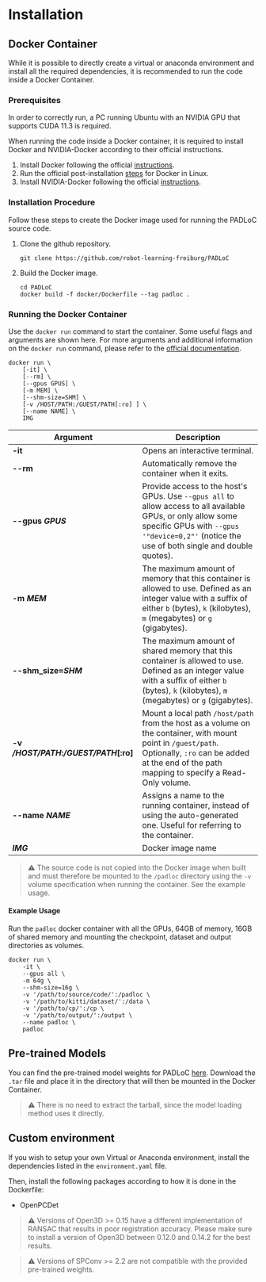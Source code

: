 # Installation

## Docker Container
While it is possible to directly create a virtual or anaconda environment and install all the required dependencies,
it is recommended to run the code inside a Docker Container.


### Prerequisites

In order to correctly run, a PC running Ubuntu with an NVIDIA GPU that supports CUDA 11.3 is required.

When running the code inside a Docker container, it is required to install Docker and
NVIDIA-Docker according to their official instructions.

1. Install Docker following the official [instructions](https://docs.docker.com/get-docker/).
2. Run the official post-installation [steps](https://docs.docker.com/engine/install/linux-postinstall/) for Docker in Linux.
3. Install NVIDIA-Docker following the official [instructions](https://docs.nvidia.com/datacenter/cloud-native/container-toolkit/install-guide.html#docker).

### Installation Procedure
Follow these steps to create the Docker image used for running the PADLoC source code.

1. Clone the github repository.
    ```shell
    git clone https://github.com/robot-learning-freiburg/PADLoC
   ```

2. Build the Docker image.
    ```shell
    cd PADLoC
    docker build -f docker/Dockerfile --tag padloc .
    ```

### Running the Docker Container
Use the `docker run` command to start the container. Some useful flags and arguments are shown here. For more arguments and additional information on the `docker run` command, please refer to the
[official documentation](https://docs.docker.com/engine/reference/run/).

```shell
docker run \
    [-it] \
    [--rm] \
    [--gpus GPUS] \
    [-m MEM] \
    [--shm-size=SHM] \
    [-v /HOST/PATH:/GUEST/PATH[:ro] ] \
    [--name NAME] \
    IMG
```

| Argument                                               | Description                                                                                                                                                                                                         |
|--------------------------------------------------------|---------------------------------------------------------------------------------------------------------------------------------------------------------------------------------------------------------------------|
| __-it__                                                | Opens an interactive terminal.                                                                                                                                                                                      |
| __--rm__                                               | Automatically remove the container when it exits.                                                                                                                                                                   |
| __--gpus__ ___GPUS___                                  | Provide access to the host's GPUs. Use ```--gpus all``` to allow access to all available GPUs, or only allow some specific GPUs with ```--gpus '"device=0,2"'``` (notice the use of both single and double quotes). |
| __-m__ ___MEM___                                       | The maximum amount of memory that this container is allowed to use. Defined as an integer value with a suffix of either ```b``` (bytes), ```k``` (kilobytes), ```m``` (megabytes) or ```g``` (gigabytes).           |
| __--shm_size=__***SHM***                               | The maximum amount of shared memory that this container is allowed to use. Defined as an integer value with a suffix of either ```b``` (bytes), ```k``` (kilobytes), ```m``` (megabytes) or ```g``` (gigabytes).    |
| __-v__ ___/HOST/PATH___**:**___/GUEST/PATH___**[:ro]** | Mount a local path `/host/path` from the host as a volume on the container, with mount point in `/guest/path`. Optionally, `:ro` can be added at the end of the path mapping to specify a Read-Only volume.         |
| __--name__ ___NAME___                                  | Assigns a name to the running container, instead of using the auto-generated one. Useful for referring to the container.                                                                                            |
| ___IMG___                                              | Docker image name                                                                                                                                                                                                   |

> &#x26a0;&#xfe0f; The source code is not copied into the Docker image when built and must therefore be mounted to the
> `/padloc` directory using the `-v` volume specification when running the container. See the example usage. 

#### Example Usage

Run the `padloc` docker container with all the GPUs, 64GB of memory, 16GB of shared memory and mounting the checkpoint,
dataset and output directories as volumes.

```shell
docker run \
    -it \
    --gpus all \
    -m 64g \
    --shm-size=16g \
    -v '/path/to/source/code/':/padloc \
    -v '/path/to/kitti/dataset/':/data \
    -v '/path/to/cp/':/cp \
    -v '/path/to/output/':/output \
    --name padloc \
    padloc
```

## Pre-trained Models
You can find the pre-trained model weights for PADLoC [here](https://padloc.cs.uni-freiburg.de/download/padloc_20220527_191054_lastiter.tar).
Download the `.tar` file and place it in the directory that will then be mounted in the Docker Container.

> &#x26a0;&#xfe0f; There is no need to extract the tarball, since the model loading method uses it directly.


## Custom environment

If you wish to setup your own Virtual or Anaconda environment, install the dependencies listed in the `environment.yaml` file.

Then, install the following packages according to how it is done in the Dockerfile:
* OpenPCDet

>  &#x26a0;&#xfe0f; Versions of Open3D >= 0.15 have a different implementation of RANSAC that results in poor registration accuracy.
> Please make sure to install a version of Open3D between 0.12.0 and 0.14.2 for the best results.

> &#x26a0;&#xfe0f; Versions of SPConv >= 2.2 are not compatible with the provided pre-trained weights. 
